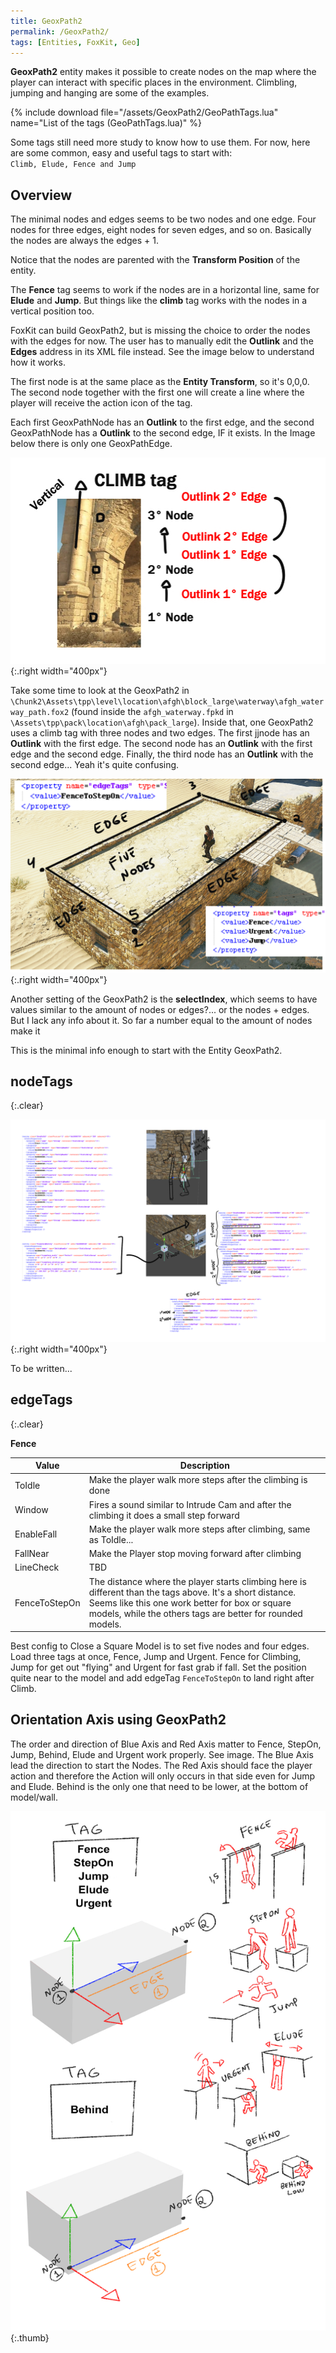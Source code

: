 ```yaml
---
title: GeoxPath2
permalink: /GeoxPath2/
tags: [Entities, FoxKit, Geo]
---
```


**GeoxPath2** entity makes it possible to create nodes on the map where the player can interact with specific places in the environment. Climbling, jumping and hanging are some of the examples.

{% include download file="/assets/GeoxPath2/GeoPathTags.lua" name="List of the tags (GeoPathTags.lua)" %}

Some tags still need more study to know how to use them. For now, here are some common, easy and useful tags to start with: `Climb, Elude, Fence and Jump`

## Overview

The minimal nodes and edges seems to be two nodes and one edge. Four nodes for three edges, eight nodes for seven edges, and so on. Basically the nodes are always the edges + 1.

Notice that the nodes are parented with the **Transform Position** of the entity.

The **Fence** tag seems to work if the nodes are in a horizontal line, same for **Elude** and **Jump**. But things like the **climb** tag works with the nodes in a vertical position too.

FoxKit can build GeoxPath2, but is missing the choice to order the nodes with the edges for now. The user has to manually edit the **Outlink** and the **Edges** address in its XML file instead. See the image below to understand how it works.

The first node is at the same place as the **Entity Transform**, so it's 0,0,0. The second node together with the first one will create a line where the player will receive the action icon of the tag.

Each first GeoxPathNode has an **Outlink** to the first edge, and the second GeoxPathNode has a **Outlink** to the second edge, IF it exists. In the Image below there is only one GeoxPathEdge.

![](/assets/GeoxPath2/ClimbNodesEdges.jpg){:.right width="400px"}

Take some time to look at the GeoxPath2 in
`\Chunk2\Assets\tpp\level\location\afgh\block_large\waterway\afgh_waterway_path.fox2` (found inside the `afgh_waterway.fpkd` in `\Assets\tpp\pack\location\afgh\pack_large`). Inside that, one GeoxPath2 uses a climb tag with three nodes and two edges. The first jjnode has an **Outlink** with the first edge. The second node has an **Outlink** with the first edge and the second edge. Finally, the third node has an **Outlink** with the second edge... Yeah it's quite confusing.

![](/assets/GeoxPath2/Unknown.png){:.right width="400px"}

Another setting of the GeoxPath2 is the **selectIndex**, which seems to have values similar to the amount of nodes or edges?... or the nodes + edges. But I lack any info about it. So far a number equal to the amount of nodes make it

This is the minimal info enough to start with the Entity GeoxPath2.

## nodeTags
{:.clear}

![](/assets/GeoxPath2/GeoxPath2ExampleFence.jpg){:.right width="400px"}

To be written...

## edgeTags
{:.clear}

**Fence**

| Value | Description |
| ----- | ----------- |
| ToIdle        | Make the player walk more steps after the climbing is done |
| Window        | Fires a sound similar to Intrude Cam and after the climbing it does a small step forward |
| EnableFall    | Make the player walk more steps after climbing, same as ToIdle... |
| FallNear      | Make the Player stop moving forward after climbing |
| LineCheck     | TBD |
| FenceToStepOn | The distance where the player starts climbing here is different than the tags above. It's a short distance. Seems like this one work better for box or square models, while the others tags are better for rounded models. |

Best config to Close a Square Model is to set five nodes and four edges. Load three tags at once, Fence, Jump and Urgent. Fence for Climbing, Jump for get out "flying" and Urgent for fast grab if fall. Set the position quite near to the model and add edgeTag `FenceToStepOn` to land right after Climb.

## Orientation Axis using GeoxPath2

The order and direction of Blue Axis and Red Axis matter to Fence, StepOn, Jump, Behind, Elude and Urgent work properly. See image. The Blue Axis lead the direction to start the Nodes. The Red Axis should face the player action and therefore the Action will only occurs in that side even for Jump and Elude. Behind is the only one that need to be lower, at the bottom of model/wall.

![](/assets/GeoxPath2/AxisGeoxPath2.jpg){:.thumb}
